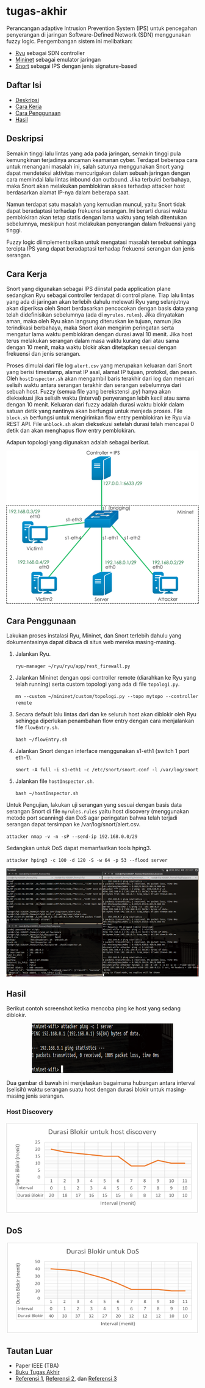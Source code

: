 # tugas-akhir
Perancangan adaptive Intrusion Prevention System (IPS) untuk pencegahan penyerangan di jaringan Software-Defined Network (SDN) menggunakan fuzzy logic. Pengembangan sistem ini melibatkan:
* [Ryu](https://osrg.github.io/ryu/) sebagai SDN controller
* [Mininet](http://mininet.org/) sebagai emulator jaringan
* [Snort](https://www.snort.org) sebagai IPS dengan jenis signature-based

## Daftar Isi
* [Deskripsi](https://github.com/rifqitama16/tugas-akhir#deskripsi)
* [Cara Kerja](https://github.com/rifqitama16/tugas-akhir#cara-kerja)
* [Cara Penggunaan](https://github.com/rifqitama16/tugas-akhir#cara-penggunaan)
* [Hasil](https://github.com/rifqitama16/tugas-akhir#hasil)

## Deskripsi
Semakin tinggi lalu lintas yang ada pada jaringan, semakin tinggi pula kemungkinan terjadinya ancaman keamanan cyber. Terdapat beberapa cara untuk menangani masalah ini, salah satunya menggunakan Snort yang dapat mendeteksi aktivitas mencurigakan dalam sebuah jaringan dengan cara memindai lalu lintas inbound dan outbound. Jika terbukti berbahaya, maka Snort akan melakukan pemblokiran akses terhadap attacker host berdasarkan alamat IP-nya dalam beberapa saat.

Namun terdapat satu masalah yang kemudian muncul, yaitu Snort tidak dapat beradaptasi terhadap frekuensi serangan. Ini berarti durasi waktu pemblokiran akan tetap statis dengan lama waktu yang telah ditentukan sebelumnya, meskipun host melakukan penyerangan dalam frekuensi yang tinggi.

Fuzzy logic diimplementasikan untuk mengatasi masalah tersebut sehingga tercipta IPS yang dapat beradaptasi terhadap frekuensi serangan dan jenis serangan.

## Cara Kerja
Snort yang digunakan sebagai IPS diinstal pada application plane sedangkan Ryu sebagai controller terdapat di control plane. Tiap lalu lintas yang ada di jaringan akan terlebih dahulu melewati Ryu yang selanjutnya akan diperiksa oleh Snort berdasarkan pencocokan dengan basis data yang telah didefinisikan sebelumnya (ada di `myrules.rules`). Jika dinyatakan aman, maka oleh Ryu akan langsung diteruskan ke tujuan, namun jika terindikasi berbahaya, maka Snort akan mengirim peringatan serta mengatur lama waktu pemblokiran dengan durasi awal 10 menit. Jika host terus melakukan serangan dalam masa waktu kurang dari atau sama dengan 10 menit, maka waktu blokir akan ditetapkan sesuai dengan frekuensi dan jenis serangan.

Proses dimulai dari file log `alert.csv` yang merupakan keluaran dari Snort yang berisi timestamp, alamat IP asal, alamat IP tujuan, protokol, dan pesan. Oleh `hostInspector.sh` akan mengambil baris terakhir dari log dan mencari selisih waktu antara serangan terakhir dan serangan sebelumnya dari sebuah host. Fuzzy (semua file yang berekstensi .py) hanya akan dieksekusi jika selisih waktu (interval) penyerangan lebih kecil atau sama dengan 10 menit. Keluaran dari fuzzy adalah durasi waktu blokir dalam satuan detik yang nantinya akan berfungsi untuk menjeda proses. File `block.sh` berfungsi untuk mengirimkan flow entry pemblokiran ke Ryu via REST API. File `unblock.sh` akan dieksekusi setelah durasi telah mencapai 0 detik dan akan menghapus flow entry pemblokiran.

Adapun topologi yang digunakan adalah sebagai berikut.
<p align="center"><img src="https://github.com/rifqitama16/tugas-akhir/blob/master/doc/Topologi%202.png" width="550" height="400"></p>

## Cara Penggunaan
Lakukan proses instalasi Ryu, Mininet, dan Snort terlebih dahulu yang dokumentasinya dapat dibaca di situs web mereka masing-masing.

1. Jalankan Ryu.

    `ryu-manager ~/ryu/ryu/app/rest_firewall.py`

2. Jalankan Mininet dengan opsi controller remote (diarahkan ke Ryu yang telah running) serta custom topologi yang ada di file `topologi.py`.

    `mn --custom ~/mininet/custom/topologi.py --topo mytopo --controller remote`

3. Secara default lalu lintas dari dan ke seluruh host akan diblokir oleh Ryu sehingga diperlukan penambahan flow entry dengan cara menjalankan file `flowEntry.sh`.

    `bash ~/flowEntry.sh`

4. Jalankan Snort dengan interface menggunakan s1-eth1 (switch 1 port eth-1).

    `snort -A full -i s1-eth1 -c /etc/snort/snort.conf -l /var/log/snort`

5. Jalankan file `hostInspector.sh`.

    `bash ~/hostInspector.sh`

Untuk Pengujian, lakukan uji serangan yang sesuai dengan basis data serangan Snort di file `myrules.rules` yaitu host discovery (menggunakan metode port scanning) dan DoS agar peringatan bahwa telah terjadi serangan dapat tersimpan ke /var/log/snort/alert.csv.

`attacker nmap -v -n -sP --send-ip 192.168.0.0/29`

Sedangkan untuk DoS dapat memanfaatkan tools hping3.

`attacker hping3 -c 100 -d 120 -S -w 64 -p 53 --flood server`

<p align="center"><img src="https://github.com/rifqitama16/tugas-akhir/blob/master/doc/1.png"></p>

## Hasil
Berikut contoh screenshot ketika mencoba ping ke host yang sedang diblokir.

<p align="center"><img src="https://github.com/rifqitama16/tugas-akhir/blob/master/doc/2.png" width="370" height="130"></p>

Dua gambar di bawah ini menjelaskan bagaimana hubungan antara interval (selisih) waktu serangan suatu host dengan durasi blokir untuk masing-masing jenis serangan.

### Host Discovery
<p align="center"><img src="https://github.com/rifqitama16/tugas-akhir/blob/master/doc/hasil1-scanning(host-discovery).png" width="600" height="240"></p>

## DoS
<p align="center"><img src="https://github.com/rifqitama16/tugas-akhir/blob/master/doc/hasil2-DoS.png" width="600" height="240"></p>

## Tautan Luar
* Paper IEEE (TBA)
* [Buku Tugas Akhir](https://repository.telkomuniversity.ac.id/pustaka/138374/perancangan-dan-implementasi-adaptive-intrusion-prevention-system-ips-untuk-pencegahan-penyerangan-pada-arsitektur-software-defined-network-sdn-.html)
* [Referensi 1](http://ieeexplore.ieee.org/document/6834762/), [Referensi 2](http://ieeexplore.ieee.org/document/7014181/), dan [Referensi 3](http://ieeexplore.ieee.org/document/4599918/)
